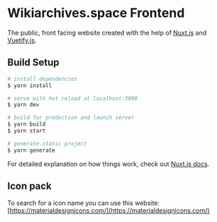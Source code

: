 # Wikiarchives.space Frontend

The public, front facing website created with the help of [Nuxt.js](https://nuxtjs.org/) and [Vuetify.js](https://vuetifyjs.com/).

## Build Setup

```bash
# install dependencies
$ yarn install

# serve with hot reload at localhost:3000
$ yarn dev

# build for production and launch server
$ yarn build
$ yarn start

# generate static project
$ yarn generate
```

For detailed explanation on how things work, check out [Nuxt.js docs](https://nuxtjs.org).

## Icon pack

To search for a icon name you can use this website: [https://materialdesignicons.com/](https://materialdesignicons.com/)